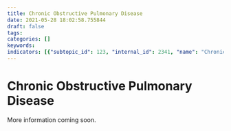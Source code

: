 ```yaml
---
title: Chronic Obstructive Pulmonary Disease
date: 2021-05-28 18:02:58.755844
draft: false
tags: 
categories: []
keywords: 
indicators: [{"subtopic_id": 123, "internal_id": 2341, "name": "Chronic Obstructive Pulmonary Disease  Hospitalization", "URL": "https://a816-dohbesp.nyc.gov/IndicatorPublic/VisualizationData.aspx?id=2341,719b87,123,Summarize"}, {"subtopic_id": 123, "internal_id": 2343, "name": "Chronic Obstructive Pulmonary Disease Emergency Department Visits", "URL": "https://a816-dohbesp.nyc.gov/IndicatorPublic/VisualizationData.aspx?id=2343,719b87,123,Summarize"}]
---
```

# Chronic Obstructive Pulmonary Disease
More information coming soon.


